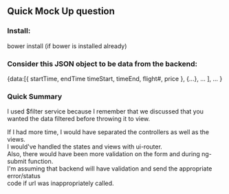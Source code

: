 <h2>Quick Mock Up question</h2>

<h3>Install:</h3>  
    bower install (if bower is installed already)  
  
<h3>Consider this JSON object to be data from the backend:</h3>  
    {data:[{  
            startTime,  
            endTime  
            timeStart,  
            timeEnd,  
            flight#,  
            price  
        },  
        {...},  
        ...  
    ],  
    ...  
    }  

<h3>Quick Summary</h3>
I used $filter service because I remember that we discussed that you wanted the data   
filtered before throwing it to view.  
  
If I had more time, I would have separated the controllers as well as the views.  
I would've handled the states and views with ui-router.  
Also, there would have been more validation on the form and during ng-submit function.  
I'm assuming that backend will have validation and send the appropriate error/status  
code if url was inappropriately called.  
